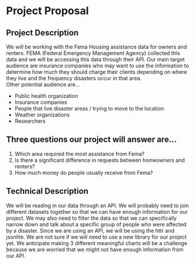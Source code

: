 # Project Proposal

## Project Description
We will be working with the Fema Housing assistance data for owners and renters. FEMA (Federal Emergency Management Agency) collected this data and we will be accessing this data through their API. Our main target audience are insurance companies who may want to use the information to determine how much they should charge their clients depending on where they live and the frequency disasters occur in that area. 
<br>
Other potential audience are...
- Public health organization
- Insurance companies
- People that live disaster areas / trying to move to the location
- Weather organizations 
- Researchers 


## Three questions our project will answer are…
1. Which area required the most assistance from Fema?
2. Is there a significant difference in requests between homeowners and renters?
3. How much money do people usually receive from Fema?

## Technical Description
We will be reading in our data through an API. We will probably need to join different datasets together so that we can have enough information for our project. We may also need to filter the data so that we can specifically narrow down and talk about a specific group of people who were affected by a disaster. Since we are using an API, we will be using the httr and jsonlite. We are not sure if we will need to use a new library for our project yet. We anticipate making 3 different meaningful charts will be a challenge because we are worried that we might not have enough information from our API. 